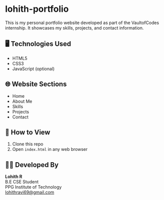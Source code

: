 # lohith-portfolio

This is my personal portfolio website developed as part of the VaultofCodes internship. It showcases my skills, projects, and contact information.

## 🖥️ Technologies Used
- HTML5
- CSS3
- JavaScript (optional)

## 🌐 Website Sections
- Home
- About Me
- Skills
- Projects
- Contact


## 🚀 How to View
1. Clone this repo
2. Open `index.html` in any web browser

## 👨‍💻 Developed By
**Lohith R**  
B.E CSE Student  
PPG Institute of Technology  
[lohithravi69@gmail.com](mailto:lohithravi69@gmail.com)
